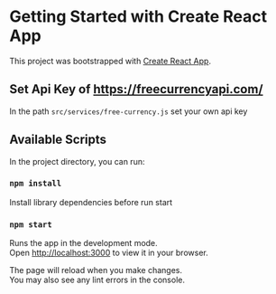 # Getting Started with Create React App

This project was bootstrapped with [Create React App](https://github.com/facebook/create-react-app).

## Set Api Key of https://freecurrencyapi.com/

In the path `src/services/free-currency.js` set your own api key 

## Available Scripts

In the project directory, you can run:

### `npm install`
Install library dependencies before run start

### `npm start`

Runs the app in the development mode.\
Open [http://localhost:3000](http://localhost:3000) to view it in your browser.

The page will reload when you make changes.\
You may also see any lint errors in the console.

